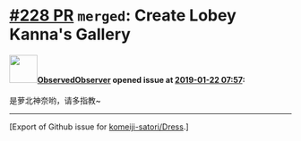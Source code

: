 # [\#228 PR](https://github.com/komeiji-satori/Dress/pull/228) `merged`: Create Lobey Kanna's Gallery

#### <img src="https://avatars.githubusercontent.com/u/22167673?u=6a7c382d5d0e7b82a9146c9b0f26fc8d4df16a8c&v=4" width="50">[ObservedObserver](https://github.com/ObservedObserver) opened issue at [2019-01-22 07:57](https://github.com/komeiji-satori/Dress/pull/228):

是萝北神奈哟，请多指教~




-------------------------------------------------------------------------------



[Export of Github issue for [komeiji-satori/Dress](https://github.com/komeiji-satori/Dress).]
